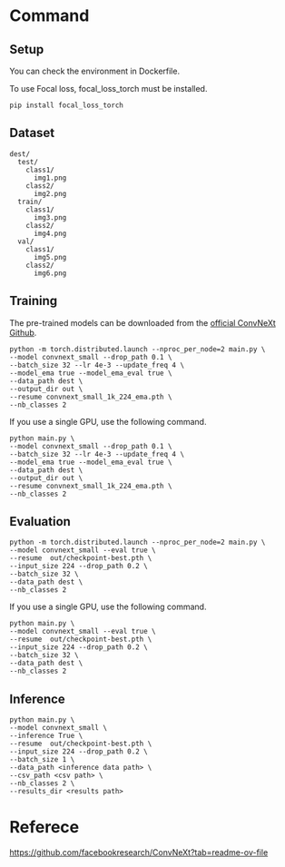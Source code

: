# Command

## Setup

You can check the environment in Dockerfile.

To use Focal loss, focal_loss_torch must be installed.
```
pip install focal_loss_torch
```

## Dataset

```
dest/
  test/
    class1/
      img1.png
    class2/
      img2.png
  train/
    class1/
      img3.png
    class2/
      img4.png
  val/
    class1/
      img5.png
    class2/
      img6.png
```

## Training

The pre-trained models can be downloaded from the [official ConvNeXt Github](https://github.com/facebookresearch/ConvNeXt?tab=readme-ov-file).

```
python -m torch.distributed.launch --nproc_per_node=2 main.py \
--model convnext_small --drop_path 0.1 \
--batch_size 32 --lr 4e-3 --update_freq 4 \
--model_ema true --model_ema_eval true \
--data_path dest \
--output_dir out \
--resume convnext_small_1k_224_ema.pth \
--nb_classes 2
```

If you use a single GPU, use the following command.

```
python main.py \
--model convnext_small --drop_path 0.1 \
--batch_size 32 --lr 4e-3 --update_freq 4 \
--model_ema true --model_ema_eval true \
--data_path dest \
--output_dir out \
--resume convnext_small_1k_224_ema.pth \
--nb_classes 2
```

## Evaluation

```
python -m torch.distributed.launch --nproc_per_node=2 main.py \
--model convnext_small --eval true \
--resume  out/checkpoint-best.pth \
--input_size 224 --drop_path 0.2 \
--batch_size 32 \
--data_path dest \
--nb_classes 2
```

If you use a single GPU, use the following command.
```
python main.py \
--model convnext_small --eval true \
--resume  out/checkpoint-best.pth \
--input_size 224 --drop_path 0.2 \
--batch_size 32 \
--data_path dest \
--nb_classes 2
```

## Inference

```
python main.py \
--model convnext_small \
--inference True \
--resume  out/checkpoint-best.pth \
--input_size 224 --drop_path 0.2 \
--batch_size 1 \
--data_path <inference data path> \
--csv_path <csv path> \
--nb_classes 2 \
--results_dir <results path>
```

# Referece
https://github.com/facebookresearch/ConvNeXt?tab=readme-ov-file
